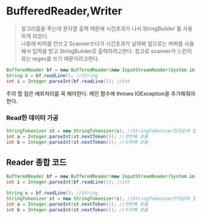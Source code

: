 # BufferedReader,Writer
>알고리즘을 푸는데 문자열 출력 때문에 시간초과가 나서 StringBuilder 를 사용하게 되었다.  
>나중에 버퍼를 안쓰고 Scanner쓰다가 시간초과가 날까봐 앞으로는 버퍼를 사용해서 입력을 받고 StringBuilder로 출력하려고한다.
>참고로 scanner가 느린이유는 regex를 쓰기 때문이라고한다.

```java
BufferedReader bf = new BufferedReader(new InputStreamReader(System.in)); 
String s = bf.readLine(); //String
int i = Integer.parseInt(bf.readLine()); //Int
```
주의 할 점은 예외처리를 꼭 해야한다. 메인 함수에 throws IOException을 추가해줘야한다.  

### Read한 데이터 가공
```java
StringTokenizer st = new StringTokenizer(s); //StringTokenizer인자값에 입력 문자열 넣음
int a = Integer.parseInt(st.nextToken()); //첫번째 호출
int b = Integer.parseInt(st.nextToken()); //두번째 호출
```

## Reader 종합 코드

```java
BufferedReader bf = new BufferedReader(new InputStreamReader(System.in)); 
int i = Integer.parseInt(bf.readLine()); //Int

String s = bf.readLine(); //String
StringTokenizer st = new StringTokenizer(s); //StringTokenizer인자값에 입력 문자열 넣음
int a = Integer.parseInt(st.nextToken()); //첫번째 호출
int b = Integer.parseInt(st.nextToken()); //두번째 호출
```

